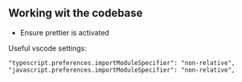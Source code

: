 ## Working wit the codebase

* Ensure prettier is activated

Useful vscode settings:

```
"typescript.preferences.importModuleSpecifier": "non-relative",
"javascript.preferences.importModuleSpecifier": "non-relative",
```